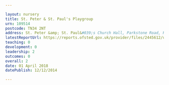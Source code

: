 ```yaml
---

layout: nursery
title: St. Peter & St. Paul's Playgroup
urn: 109514
postcode: TN34 2NT
address: St. Peter &amp; St. Paul&#039;s Church Hall, Parkstone Road, HASTINGS, East Sussex, TN34 2NT
latestReportUrl: https://reports.ofsted.gov.uk/provider/files/2445612/urn/109514.pdf
teaching: 0
development: 0
leadership: 2
outcomes: 0
overall: 2
date: 01 April 2018 
datePublish: 12/12/2014

---
```

